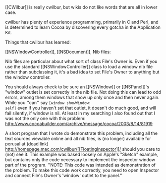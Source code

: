 

[[CWilbur]] is really cwilbur, but wikis do not like words that are all in lower case.

cwilbur has plenty of experience programming, primarily in C and Perl, and is determined to learn Cocoa by discovering every gotcha in the Application Kit.

Things that cwilbur has learned:

[[NSWindowController]], [[NSDocument]], Nib files:

Nib files are particular about what sort of class File's Owner is.  Even if you use the standard [[NSWindowController]] class to load a window nib file rather than subclassing it, it's a bad idea to set File's Owner to anything but the window controller.

You should always check to be sure an [[NSWindow]] or [[NSPanel]]'s "window" outlet is set correctly in the nib file.  Not doing this can lead to odd errors, among them windows that show up only once and then never again. While you ''can'' say <code>[window showWindow: self]</code> even if you haven't set that outlet, it doesn't do much good, and will fail silently, if window is nil.   At least in my searching I also found out that I was not the only one with this problem:  http://www.cocoabuilder.com/archive/message/cocoa/2003/8/14/81919

A short program that I wrote do demonstrate this problem, including all the text sources viewable online and all nib files, is (no longer) available for perusal at (dead link) http://homepage.mac.com/cwilbur/[[FloatingInspector]]/ should you care to (not) see it. This example was based loosely on Apple's "Sketch" example, but contains only the code necessary to implement the inspector window part of the program.  ''NOTE: This code was intended as demonstration of the problem.  To make this code work correctly, you need to open Inspector and connect File's Owner's 'window' outlet to the panel.''